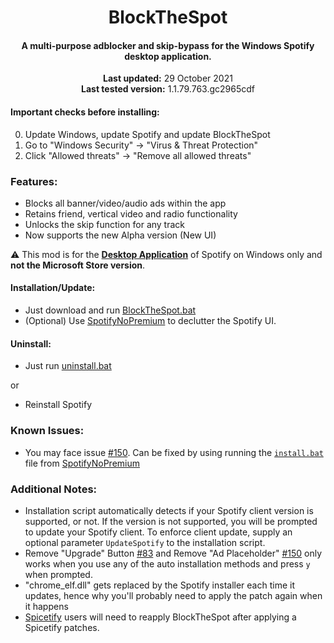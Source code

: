 <center>
    <h1 align="center">BlockTheSpot</h1>
    <h4 align="center">A multi-purpose adblocker and skip-bypass for the <strong>Windows</strong> Spotify desktop application.</h4>
    <p align="center">
        <strong>Last updated:</strong> 29 October 2021<br>
        <strong>Last tested version:</strong> 1.1.79.763.gc2965cdf
    </p> 
</center>

#### Important checks before installing:
0. Update Windows, update Spotify and update BlockTheSpot
1. Go to "Windows Security" -> "Virus & Threat Protection"
2. Click "Allowed threats" -> "Remove all allowed threats"

### Features:
* Blocks all banner/video/audio ads within the app
* Retains friend, vertical video and radio functionality
* Unlocks the skip function for any track
* Now supports the new Alpha version (New UI)

:warning: This mod is for the [**Desktop Application**](https://www.spotify.com/download/windows/) of Spotify on Windows only and **not the Microsoft Store version**.

#### Installation/Update:
* Just download and run [BlockTheSpot.bat](https://raw.githubusercontent.com/Daksh777/BlockTheSpot/master/BlockTheSpot.bat) <br>
* (Optional) Use [SpotifyNoPremium](https://github.com/Daksh777/SpotifyNoPremium) to declutter the Spotify UI. 

#### Uninstall:
* Just run [uninstall.bat](https://raw.githubusercontent.com/Daksh777/BlockTheSpot/master/uninstall.bat) <br>

or <br>

* Reinstall Spotify 

### Known Issues:  
* You may face issue [#150](https://github.com/mrpond/BlockTheSpot/issues/150). Can be fixed by using running the [`install.bat`](https://raw.githack.com/Daksh777/SpotifyNoPremium/main/install.bat) file from [SpotifyNoPremium](https://raw.githack.com/Daksh777/SpotifyNoPremium/main/install.bat)

### Additional Notes:

* Installation script automatically detects if your Spotify client version is supported, or not. If the version is not supported, you will be prompted to update your Spotify client. To enforce client update, supply an optional parameter `UpdateSpotify` to the installation script.
* Remove "Upgrade" Button [#83](https://github.com/mrpond/BlockTheSpot/issues/83) and Remove "Ad Placeholder" [#150](https://github.com/mrpond/BlockTheSpot/issues/150) only works when you use any of the auto installation methods and press `y` when prompted.  
* "chrome_elf.dll" gets replaced by the Spotify installer each time it updates, hence why you'll probably need to apply the patch again when it happens
* [Spicetify](https://github.com/khanhas/spicetify-cli) users will need to reapply BlockTheSpot after applying a Spicetify patches.
